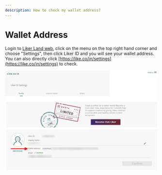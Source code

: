 ```yaml
---
description: How to check my wallet address?
---
```


# Wallet Address

Login to [Liker Land web](https://liker.land/), click on the menu on the top right hand corner and choose "Settings", then click Liker ID and you will see your wallet address. You can also directly click [https://like.co/in/settings](https://like.co/in/settings) to check.

![](<../../.gitbook/assets/wallet address-en.png>)
